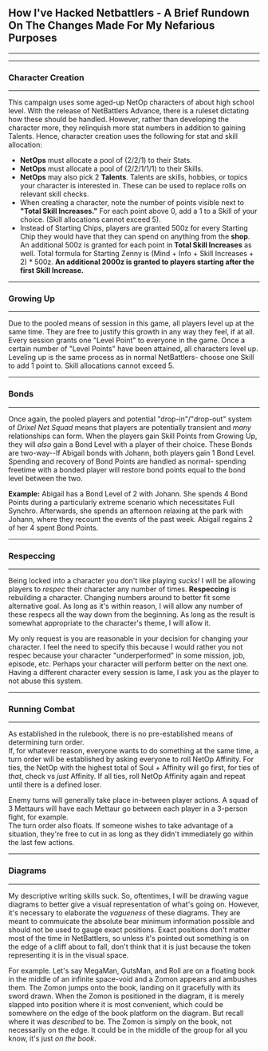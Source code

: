 ## How I've Hacked Netbattlers - A Brief Rundown On The Changes Made For My Nefarious Purposes

---
---
### Character Creation

---
This campaign uses some aged-up NetOp characters of about high school level. With the release of NetBattlers Advance, there is a ruleset dictating how these should be handled.
However, rather than developing the character more, they relinquish more stat numbers in addition to gaining Talents. Hence, character creation uses the following for stat and skill allocation:

- **NetOps** must allocate a pool of (2/2/1) to their Stats.
- **NetOps** must allocate a pool of (2/2/1/1/1) to their Skills.
- **NetOps** may also pick 2 **Talents**. Talents are skills, hobbies, or topics your character is interested in. These can be used to replace rolls on relevant skill checks.
- When creating a character, note the number of points visible next to **"Total Skill Increases."** For each point above 0, add a 1 to a Skill of your choice. (Skill allocations cannot exceed 5).
- Instead of Starting Chips, players are granted 500z for every Starting Chip they would have that they can spend on anything from the **shop**. An additional 500z is granted for each point in **Total Skill Increases** as well. Total formula for Starting Zenny is (Mind + Info + Skill Increases + 2) * 500z. **An additional 2000z is granted to players starting after the first Skill Increase.**

---
### Growing Up

---
Due to the pooled means of session in this game, all players level up at the same time. They are free to justify this growth in any way they feel, if at all. Every session grants one "Level Point" to everyone in the game. Once a certain number of "Level Points" have been attained, all characters level up. Leveling up is the same process as in normal NetBattlers- choose one Skill to add 1 point to. Skill allocations cannot exceed 5.

---
### Bonds

---
Once again, the pooled players and potential "drop-in"/"drop-out" system of *Drixel Net Squad* means that players are potentially transient and *many* relationships can form. When the players gain Skill Points from Growing Up, they will *also* gain a Bond Level with a player of their choice. These Bonds are two-way--If Abigail bonds with Johann, both players gain 1 Bond Level. Spending and recovery of Bond Points are handled as normal- spending freetime with a bonded player will restore bond points equal to the bond level between the two.

**Example:** Abigail has a Bond Level of 2 with Johann. She spends 4 Bond Points during a particularly extreme scenario which necessitates Full Synchro. Afterwards, she spends an afternoon relaxing at the park with Johann, where they recount the events of the past week. Abigail regains 2 of her 4 spent Bond Points.


---
### Respeccing

---
Being locked into a character you don't like playing *sucks!* I will be allowing players to _respec_ their character any number of times. **Respeccing** is rebuilding a character. Changing numbers around to better fit some alternative goal. As long as it's within reason, I will allow any number of these respecs all the way down from the beginning. As long as the result is somewhat appropriate to the character's theme, I will allow it.

My only request is you are reasonable in your decision for changing your character. I feel the need to specify this because I would rather you not respec because your character "underperformed" in some mission, job, episode, etc. Perhaps your character will perform better on the next one. Having a different character every session is lame, I ask you as the player to not abuse this system.

---
### Running Combat

---
As established in the rulebook, there is no pre-established means of determining turn order.  
If, for whatever reason, everyone wants to do something at the same time, a turn order will be established by asking everyone to roll NetOp Affinity. For ties, the NetOp with the highest total of Soul + Affinity will go first, for ties of *that*, check vs *just* Affinity. If all ties, roll NetOp Affinity again and repeat until there is a defined loser.  
  
Enemy turns will generally take place in-between player actions. A squad of 3 Mettaurs will have each Mettaur go between each player in a 3-person fight, for example.  
The turn order also floats. If someone wishes to take advantage of a situation, they're free to cut in as long as they didn't immediately go within the last few actions.  
  
---
### Diagrams

---
My descriptive writing skills suck. So, oftentimes, I will be drawing vague diagrams to better give a visual representation of what's going on. However, it's necessary to elaborate the *vagueness* of these diagrams. They are meant to commuicate the absolute bear minimum information possible and should not be used to gauge exact positions. Exact positions don't matter most of the time in NetBattlers, so unless it's pointed out something is on the edge of a cliff about to fall, don't think that it is just because the token representing it is in the visual space.  

For example. Let's say MegaMan, GutsMan, and Roll are on a floating book in the middle of an infinite space-void and a Zomon appears and ambushes them. The Zomon jumps onto the book, landing on it gracefully with its sword drawn. When the Zomon is positioned in the diagram, it is merely slapped into position where it is most convenient, which could be somewhere on the edge of the book platform on the diagram. But recall where it was *described* to be. The Zomon is simply on the book, not necessarily on the edge. It could be in the middle of the group for all you know, it's just *on the book*.  